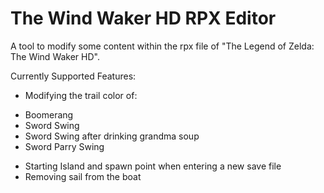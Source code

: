 # The Wind Waker HD RPX Editor
A tool to modify some content within the rpx file of "The Legend of Zelda: The Wind Waker HD".

Currently Supported Features:
- Modifying the trail color of:
 * Boomerang
 * Sword Swing
 * Sword Swing after drinking grandma soup
 * Sword Parry Swing
- Starting Island and spawn point when entering a new save file
- Removing sail from the boat
